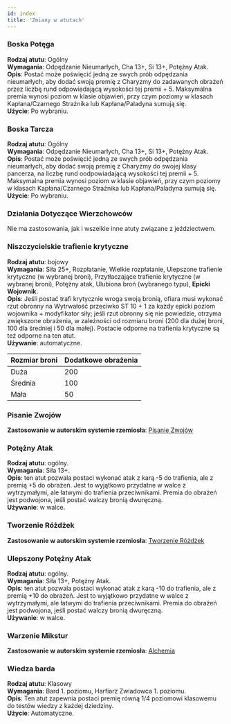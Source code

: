 ```yaml
---
id: index
title: 'Zmiany w atutach'
---
```


### Boska Potęga

**Rodzaj atutu**: Ogólny\
**Wymagania**: Odpędzanie Nieumarłych, Cha 13+, Si 13+, Potężny Atak.\
**Opis**: Postać może poświęcić jedną ze swych prób odpędzania nieumarłych, aby dodać swoją premię z Charyzmy do zadawanych obrażeń przez liczbę rund odpowiadającą wysokości tej premii + 5. Maksymalna premia wynosi poziom w klasie objawień, przy czym poziomy w klasach Kapłana/Czarnego Strażnika lub Kapłana/Paladyna sumują się.\
**Użycie**: Po wybraniu.

### Boska Tarcza

**Rodzaj atutu**: Ogólny\
**Wymagania**: Odpędzanie Nieumarłych, Cha 13+, Si 13+, Potężny Atak.\
**Opis**: Postać może poświęcić jedną ze swych prób odpędzania nieumarłych, aby dodać swoją premię z Charyzmy do swojej klasy pancerza, na liczbę rund oodpowiadającą wysokości tej premii + 5. Maksymalna premia wynosi poziom w klasie objawień, przy czym poziomy w klasach Kapłana/Czarnego Strażnika lub Kapłana/Paladyna sumują się.\
**Użycie**: Po wybraniu.

### Działania Dotyczące Wierzchowców

Nie ma zastosowania, jak i wszelkie inne atuty związane z jeździectwem.

### Niszczycielskie trafienie krytyczne

**Rodzaj atutu**: bojowy\
**Wymagania**: Siła 25+, Rozpłatanie, Wielkie rozpłatanie, Ulepszone trafienie krytyczne (w wybranej broni), Przytłaczające trafienie krytyczne (w wybranej broni), Potężny atak, Ulubiona broń (wybranego typu), **Epicki Wojownik**.\
**Opis**: Jeśli postać trafi krytycznie wroga swoją bronią, ofiara musi wykonać rzut obronny na Wytrwałość przeciwko ST 10 + 1 za każdy epicki poziom wojownika + modyfikator siły; jeśli rzut obronny się nie powiedzie, otrzyma zwiększone obrażenia, w zależności od rozmiaru broni (200 dla dużej broni, 100 dla średniej i 50 dla małej). Postacie odporne na trafienia krytyczne są też odporne na ten atut.\
**Używanie**: automatyczne.

| Rozmiar broni | Dodatkowe obrażenia |
|---------------|---------------------|
| Duża          | 200                 |
| Średnia       | 100                 |
| Mała          | 50                  |

### Pisanie Zwojów

**Zastosowanie w autorskim systemie rzemiosła**: [Pisanie Zwojów](https://wiki.nwn.net.pl/docs/Systemy%20Rzemios%C5%82a/Pisanie%20zwojow)

### Potężny Atak

**Rodzaj atutu**: ogólny.\
**Wymagania**: Siła 13+.\
**Opis**: ten atut pozwala postaci wykonać atak z karą -5 do trafienia, ale z premią +5 do obrażeń. Jest to wyjątkowo przydatne w walce z wytrzymałymi, ale łatwymi do trafienia przeciwnikami. Premia do obrażeń jest podwojona, jeśli postać walczy bronią dwuręczną.\
**Używanie**: w walce.

### Tworzenie Różdżek

**Zastosowanie w autorskim systemie rzemiosła**: [Tworzenie Różdżek](https://wiki.nwn.net.pl/docs/Systemy%20Rzemios%C5%82a/Tworzenie%20rozdzek)

### Ulepszony Potężny Atak

**Rodzaj atutu**: ogólny.\
**Wymagania**: Siła 13+, Potężny Atak.\
**Opis**: ten atut pozwala postaci wykonać atak z karą -10 do trafienia, ale z premią +10 do obrażeń. Jest to wyjątkowo przydatne w walce z wytrzymałymi, ale łatwymi do trafienia przeciwnikami. Premia do obrażeń jest podwojona, jeśli postać walczy bronią dwuręczną.\
**Używanie**: w walce.

### Warzenie Mikstur

**Zastosowanie w autorskim systemie rzemiosła**: [Alchemia](https://wiki.nwn.net.pl/docs/Systemy%20Rzemios%C5%82a/Alchemia#specjalne-premie)

### Wiedza barda

**Rodzaj atutu**: Klasowy\
**Wymagania**: Bard 1. poziomu, Harfiarz Zwiadowca 1. poziomu.\
**Opis**: Ten atut zapewnia postaci premię równą 1/4 poziomowi klasowemu do testów wiedzy z każdej dziedziny.\
**Użycie**: Automatyczne.
